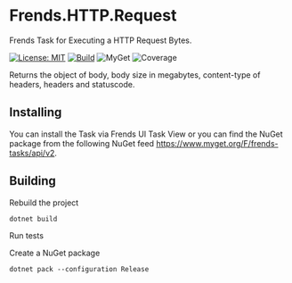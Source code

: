 # Frends.HTTP.Request
Frends Task for Executing a HTTP Request Bytes.

[![License: MIT](https://img.shields.io/badge/License-MIT-green.svg)](https://opensource.org/licenses/MIT) 
[![Build](https://github.com/FrendsPlatform/Frends.HTTP/actions/workflows/RequestBytes_build_and_test_on_main.yml/badge.svg)](https://github.com/FrendsPlatform/Frends.HTTP/actions)
![MyGet](https://img.shields.io/myget/frends-tasks/v/Frends.HTTP.RequestBytes)
![Coverage](https://app-github-custom-badges.azurewebsites.net/Badge?key=FrendsPlatform/Frends.HTTP/Frends.HTTP.RequestBytes|main)

Returns the object of body, body size in megabytes, content-type of headers, headers and statuscode.

## Installing

You can install the Task via Frends UI Task View or you can find the NuGet package from the following NuGet feed
https://www.myget.org/F/frends-tasks/api/v2.

## Building

Rebuild the project

`dotnet build`

Run tests

Create a NuGet package

`dotnet pack --configuration Release`
